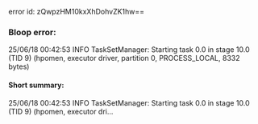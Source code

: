 error id: zQwpzHM10kxXhDohvZK1hw==
### Bloop error:

25/06/18 00:42:53 INFO TaskSetManager: Starting task 0.0 in stage 10.0 (TID 9) (hpomen, executor driver, partition 0, PROCESS_LOCAL, 8332 bytes)
#### Short summary: 

25/06/18 00:42:53 INFO TaskSetManager: Starting task 0.0 in stage 10.0 (TID 9) (hpomen, executor dri...